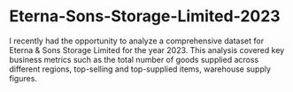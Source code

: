 # Eterna-Sons-Storage-Limited-2023
I recently had the opportunity to analyze a comprehensive dataset for Eterna &amp; Sons Storage Limited for the year 2023. This analysis covered key business metrics such as the total number of goods supplied across different regions, top-selling and top-supplied items, warehouse supply figures.
